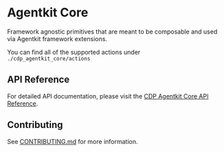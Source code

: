 # Agentkit Core
Framework agnostic primitives that are meant to be composable and used via Agentkit framework extensions.

You can find all of the supported actions under `./cdp_agentkit_core/actions`

## API Reference
For detailed API documentation, please visit the [CDP Agentkit Core API Reference](https://coinbase.github.io/cdp-agentkit/cdp-agentkit-core/index.html).

## Contributing
See [CONTRIBUTING.md](../CONTRIBUTING.md) for more information.
